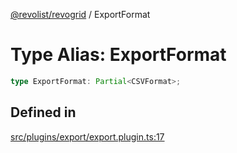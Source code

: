 [@revolist/revogrid](README.md) / ExportFormat

# Type Alias: ExportFormat

```ts
type ExportFormat: Partial<CSVFormat>;
```

## Defined in

[src/plugins/export/export.plugin.ts:17](https://github.com/revolist/revogrid/blob/825821baadfa2debcf4d39f08d4e13cf00eca4b8/src/plugins/export/export.plugin.ts#L17)

